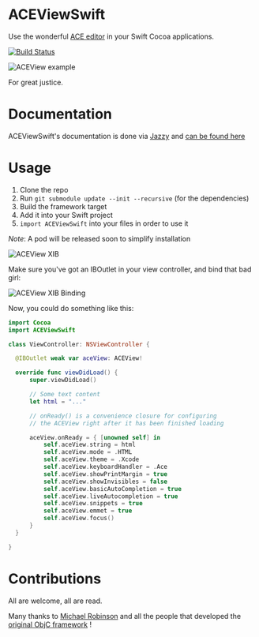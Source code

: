# ACEViewSwift 

Use the wonderful [ACE editor](http://ace.ajax.org/) in your Swift Cocoa applications.

[![Build Status](https://travis-ci.org/ACENative/ACEViewSwift.svg)](https://travis-ci.org/ACENative/ACEViewSwift)

![ACEView example](https://raw.github.com/ACENative/ACEViewSwift/master/Screenshots/Demo%20window.png)

For great justice.

# Documentation

ACEViewSwift's documentation is done via [Jazzy](https://github.com/realm/jazzy) and [can be found here](http://acenative.github.io/ACEViewSwift/)

# Usage

1. Clone the repo
2. Run `git submodule update --init --recursive` (for the dependencies)
3. Build the framework target
4. Add it into your Swift project
5. `import ACEViewSwift` into your files in order to use it

*Note*: A pod will be released soon to simplify installation

![ACEView XIB](https://raw.github.com/faceleg/ACEView/master/Collateral/ace-xib.jpg)

Make sure you've got an IBOutlet in your view controller, and bind that bad girl:

![ACEView XIB Binding](https://raw.github.com/faceleg/ACEView/master/Collateral/ace-xib-binding.jpg)

Now, you could do something like this:

```Swift
import Cocoa
import ACEViewSwift

class ViewController: NSViewController {

  @IBOutlet weak var aceView: ACEView!

  override func viewDidLoad() {
      super.viewDidLoad()

      // Some text content
      let html = "..."

      // onReady() is a convenience closure for configuring
      // the ACEView right after it has been finished loading

      aceView.onReady = { [unowned self] in
          self.aceView.string = html
          self.aceView.mode = .HTML
          self.aceView.theme = .Xcode
          self.aceView.keyboardHandler = .Ace
          self.aceView.showPrintMargin = true
          self.aceView.showInvisibles = false
          self.aceView.basicAutoCompletion = true
          self.aceView.liveAutocompletion = true
          self.aceView.snippets = true
          self.aceView.emmet = true
          self.aceView.focus()
      }
  }

}

```

# Contributions

All are welcome, all are read.

Many thanks to [Michael Robinson](https://github.com/faceleg) and all the people that developed the [original ObjC framework](https://github.com/ACENative/ACEView) !
